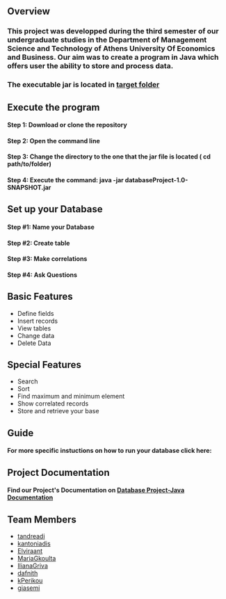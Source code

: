 ## Overview

### This project was developped during the third semester of our undergraduate studies in the Department of Management Science and Technology of Athens University Of Economics and Business. Our aim was to create a program in Java which offers user the ability to store and process data.

### The executable jar is located in [target folder](https://github.com/Elviraant/Database-project/tree/master/target)

## Execute the program
#### Step 1: Download or clone the repository
#### Step 2: Open the command line
#### Step 3: Change the directory to the one that the jar file is located ( cd path/to/folder)
#### Step 4: Execute the command: java -jar databaseProject-1.0-SNAPSHOT.jar

## Set up your Database
#### Step #1: Name your Database 
#### Step #2: Create table
#### Step #3: Make correlations 
#### Step #4: Ask Questions

## Basic Features
- Define fields
- Insert records 
- View tables
- Change data
- Delete Data

## Special Features
- Search
- Sort
- Find maximum and minimum element
- Show correlated records
- Store and retrieve your base

## Guide
#### For more specific instuctions on how to run your database click here:

## Project Documentation 
#### Find our Project's Documentation on [Database Project-Java Documentation](https://elviraant.github.io/Database-project/apidocs/)

## Team Members
- [tandreadi](https://github.com/tandreadi)
- [kantoniadis](https://github.com/kantoniadis)
- [Elviraant](https://github.com/Elviraant)
- [MariaGkoulta](https://github.com/MariaGkoulta)
- [IlianaGriva](https://github.com/IlianaGriva)
- [dafnith](https://github.com/dafnith)
- [kPerikou](https://github.com/kPerikou)
- [giasemi](https://github.com/giasemi)
